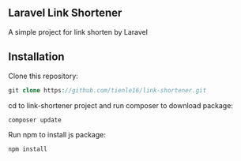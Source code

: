 ## Laravel Link Shortener
A simple project for link shorten by Laravel

## Installation
Clone this repository:
```php
git clone https://github.com/tienle16/link-shortener.git
```
cd to link-shortener project and run composer to download package:
```php
composer update
```
Run npm to install js package:
```php
npm install
```

